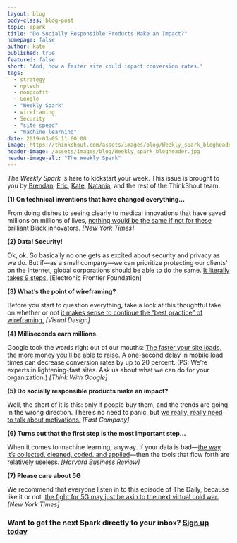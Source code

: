 ```yaml
---
layout: blog
body-class: blog-post
topic: spark
title: "Do Socially Responsible Products Make an Impact?"
homepage: false
author: kate
published: true
featured: false
short: "And, how a faster site could impact conversion rates."
tags:
  - strategy
  - nptech
  - nonprofit
  - Google
  - "Weekly Spark"
  - wireframing
  - Security
  - "site speed"
  - "machine learning"
date: 2019-03-05 11:00:00
image: https://thinkshout.com/assets/images/blog/Weekly_spark_blogheader.jpg
header-image: /assets/images/blog/Weekly_spark_blogheader.jpg
header-image-alt: "The Weekly Spark"
---
```


_The Weekly Spark_ is here to kickstart your week. This issue is brought to you by [Brendan](https://thinkshout.com/team/brendan/), [Eric](https://thinkshout.com/team/eric/), [Kate](https://thinkshout.com/team/kate/), [Natania](https://thinkshout.com/team/natania/), and the rest of the ThinkShout team.

**(1) On technical inventions that have changed everything…**

From doing dishes to seeing clearly to medical innovations that have saved millions on millions of lives, [nothing would be the same if not for these brilliant Black innovators.](https://www.nytimes.com/2019/02/24/us/black-inventors.html) _[New York Times]_

**(2) Data! Security!**

Ok, ok. So basically no one gets as excited about security and privacy as we do. But if—as a small company—we can prioritize protecting our clients’ on the Internet, global corporations should be able to do the same. [It literally takes 9 steps.](https://www.eff.org/deeplinks/2019/02/announcing-fix-it-already) [Electronic Frontier Foundation]

**(3) What’s the point of wireframing?**

Before you start to question everything, take a look at this thoughtful take on whether or not [it makes sense to continue the “best practice” of wireframing.](https://medium.com/@seandexter1/wireframes-are-becoming-less-relevant-and-thats-a-good-thing-e66b30724a27) _[Visual Design]_

**(4) Milliseconds earn millions.**

Google took the words right out of our mouths: [The faster your site loads, the more money you’ll be able to raise.](https://www.thinkwithgoogle.com/marketing-resources/experience-design/mobile-site-speed-importance/) A one-second delay in mobile load times can decrease conversion rates by up to 20 percent. (PS: We’re experts in lightening-fast sites. Ask us about what we can do for your organization.) _[Think With Google]_

**(5) Do socially responsible products make an impact?**

Well, the short of it is this: only if people buy them, and the trends are going in the wrong direction. There’s no need to panic, but [we really, really need to talk about motivations.](https://www.fastcompany.com/90310006/we-need-to-debunk-some-big-myths-about-conscious-consumers) _[Fast Company]_

**(6) Turns out that the first step is the most important step…**

When it comes to machine learning, anyway. If your data is bad—[the way it’s collected, cleaned, coded, and applied](https://hbr.org/2018/04/if-your-data-is-bad-your-machine-learning-tools-are-useless)—then the tools that flow forth are relatively useless. _[Harvard Business Review]_


**(7) Please care about 5G**

We recommend that everyone listen in to this episode of The Daily, because like it or not, [the fight for 5G may just be akin to the next virtual cold war.](https://www.nytimes.com/2019/02/25/podcasts/the-daily/5g-technology-huawei-china-us.html) _[New York Times]_


### Want to get the next Spark directly to your inbox? [**Sign up today**](http://eepurl.com/dFrmtn)
